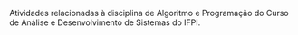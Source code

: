 Atividades relacionadas à disciplina de Algoritmo e Programação do Curso de Análise e Desenvolvimento de Sistemas do IFPI.
